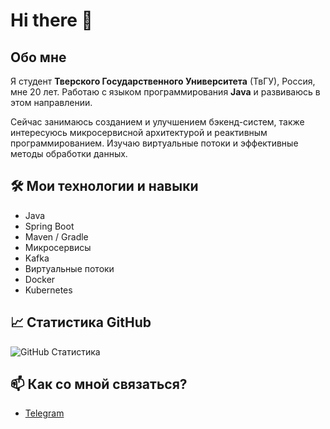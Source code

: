 # Hi there 👋

## Обо мне

Я студент **Тверского Государственного Университета** (ТвГУ), Россия, мне 20 лет. Работаю с языком программирования **Java** и развиваюсь в этом направлении. 

Сейчас занимаюсь созданием и улучшением бэкенд-систем, также интересуюсь микросервисной архитектурой и реактивным программированием. Изучаю виртуальные потоки и эффективные методы обработки данных.

## 🛠️ Мои технологии и навыки

- Java
- Spring Boot
- Maven / Gradle
- Микросервисы
- Kafka
- Виртуальные потоки
- Docker
- Kubernetes

## 📈 Статистика GitHub

![GitHub Статистика](https://github-readme-stats.vercel.app/api?username=DakotaWings7&show_icons=true&theme=radical)

## 📫 Как со мной связаться?

- [Telegram](https://t.me/dw_3123)
